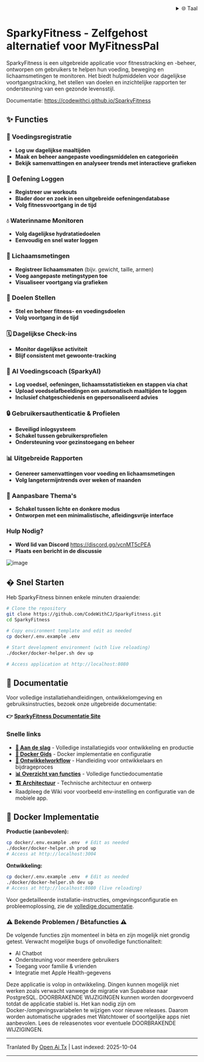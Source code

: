 
<div align="right">
  <details>
    <summary >🌐 Taal</summary>
    <div>
      <div align="right">
        <p><a href="https://openaitx.github.io/view.html?user=CodeWithCJ&project=SparkyFitness&lang=en">English</a></p>
        <p><a href="https://openaitx.github.io/view.html?user=CodeWithCJ&project=SparkyFitness&lang=zh-CN">简体中文</a></p>
        <p><a href="https://openaitx.github.io/view.html?user=CodeWithCJ&project=SparkyFitness&lang=zh-TW">繁體中文</a></p>
        <p><a href="https://openaitx.github.io/view.html?user=CodeWithCJ&project=SparkyFitness&lang=ja">日本語</a></p>
        <p><a href="https://openaitx.github.io/view.html?user=CodeWithCJ&project=SparkyFitness&lang=ko">한국어</a></p>
        <p><a href="https://openaitx.github.io/view.html?user=CodeWithCJ&project=SparkyFitness&lang=hi">हिन्दी</a></p>
        <p><a href="https://openaitx.github.io/view.html?user=CodeWithCJ&project=SparkyFitness&lang=th">ไทย</a></p>
        <p><a href="https://openaitx.github.io/view.html?user=CodeWithCJ&project=SparkyFitness&lang=fr">Français</a></p>
        <p><a href="https://openaitx.github.io/view.html?user=CodeWithCJ&project=SparkyFitness&lang=de">Deutsch</a></p>
        <p><a href="https://openaitx.github.io/view.html?user=CodeWithCJ&project=SparkyFitness&lang=es">Español</a></p>
        <p><a href="https://openaitx.github.io/view.html?user=CodeWithCJ&project=SparkyFitness&lang=it">Itapano</a></p>
        <p><a href="https://openaitx.github.io/view.html?user=CodeWithCJ&project=SparkyFitness&lang=ru">Русский</a></p>
        <p><a href="https://openaitx.github.io/view.html?user=CodeWithCJ&project=SparkyFitness&lang=pt">Português</a></p>
        <p><a href="https://openaitx.github.io/view.html?user=CodeWithCJ&project=SparkyFitness&lang=nl">Nederlands</a></p>
        <p><a href="https://openaitx.github.io/view.html?user=CodeWithCJ&project=SparkyFitness&lang=pl">Polski</a></p>
        <p><a href="https://openaitx.github.io/view.html?user=CodeWithCJ&project=SparkyFitness&lang=ar">العربية</a></p>
        <p><a href="https://openaitx.github.io/view.html?user=CodeWithCJ&project=SparkyFitness&lang=fa">فارسی</a></p>
        <p><a href="https://openaitx.github.io/view.html?user=CodeWithCJ&project=SparkyFitness&lang=tr">Türkçe</a></p>
        <p><a href="https://openaitx.github.io/view.html?user=CodeWithCJ&project=SparkyFitness&lang=vi">Tiếng Việt</a></p>
        <p><a href="https://openaitx.github.io/view.html?user=CodeWithCJ&project=SparkyFitness&lang=id">Bahasa Indonesia</a></p>
      </div>
    </div>
  </details>
</div>

# SparkyFitness - Zelfgehost alternatief voor MyFitnessPal

SparkyFitness is een uitgebreide applicatie voor fitnesstracking en -beheer, ontworpen om gebruikers te helpen hun voeding, beweging en lichaamsmetingen te monitoren. Het biedt hulpmiddelen voor dagelijkse voortgangstracking, het stellen van doelen en inzichtelijke rapporten ter ondersteuning van een gezonde levensstijl.

Documentatie: https://codewithcj.github.io/SparkyFitness

## ✨ Functies

### 🍎 Voedingsregistratie

* **Log uw dagelijkse maaltijden**
* **Maak en beheer aangepaste voedingsmiddelen en categorieën**
* **Bekijk samenvattingen en analyseer trends met interactieve grafieken**

### 💪 Oefening Loggen

* **Registreer uw workouts**
* **Blader door en zoek in een uitgebreide oefeningendatabase**
* **Volg fitnessvoortgang in de tijd**

### 💧 Waterinname Monitoren

* **Volg dagelijkse hydratatiedoelen**
* **Eenvoudig en snel water loggen**

### 📏 Lichaamsmetingen

* **Registreer lichaamsmaten** (bijv. gewicht, taille, armen)
* **Voeg aangepaste metingstypen toe**
* **Visualiseer voortgang via grafieken**

### 🎯 Doelen Stellen

* **Stel en beheer fitness- en voedingsdoelen**
* **Volg voortgang in de tijd**

### 🗓️ Dagelijkse Check-ins

* **Monitor dagelijkse activiteit**
* **Blijf consistent met gewoonte-tracking**

### 🤖 AI Voedingscoach (SparkyAI)

* **Log voedsel, oefeningen, lichaamsstatistieken en stappen via chat**
* **Upload voedselafbeeldingen om automatisch maaltijden te loggen**
* **Inclusief chatgeschiedenis en gepersonaliseerd advies**

### 🔒 Gebruikersauthenticatie & Profielen

* **Beveiligd inlogsysteem**
* **Schakel tussen gebruikersprofielen**
* **Ondersteuning voor gezins­toegang en beheer**

### 📊 Uitgebreide Rapporten

* **Genereer samenvattingen voor voeding en lichaams­metingen**
* **Volg langetermijntrends over weken of maanden**

### 🎨 Aanpasbare Thema's

* **Schakel tussen lichte en donkere modus**
* **Ontworpen met een minimalistische, afleidingsvrije interface**

### Hulp Nodig?
* **Word lid van Discord**
  https://discord.gg/vcnMT5cPEA
* **Plaats een bericht in de discussie**


![image](https://github.com/user-attachments/assets/ccc7f34e-a663-405f-a4d4-a9888c3197bc)

## � Snel Starten

Heb SparkyFitness binnen enkele minuten draaiende:

```bash
# Clone the repository
git clone https://github.com/CodeWithCJ/SparkyFitness.git
cd SparkyFitness

# Copy environment template and edit as needed
cp docker/.env.example .env

# Start development environment (with live reloading)
./docker/docker-helper.sh dev up

# Access application at http://localhost:8080
```

## 📖 Documentatie

Voor volledige installatiehandleidingen, ontwikkelomgeving en gebruiksinstructies, bezoek onze uitgebreide documentatie:

**👉 [SparkyFitness Documentatie Site](https://codewithcj.github.io/SparkyFitness)**

### Snelle links

- **[🚀 Aan de slag](https://codewithcj.github.io/SparkyFitness/developer/getting-started)** - Volledige installatiegids voor ontwikkeling en productie
- **[🐳 Docker Gids](https://codewithcj.github.io/SparkyFitness/developer/docker)** - Docker implementatie en configuratie
- **[🔧 Ontwikkelworkflow](https://codewithcj.github.io/SparkyFitness/developer/workflow)** - Handleiding voor ontwikkelaars en bijdrageproces  
- **[📊 Overzicht van functies](https://codewithcj.github.io/SparkyFitness/features/)** - Volledige functiedocumentatie
- **[🏗️ Architectuur](https://codewithcj.github.io/SparkyFitness/app-overview)** - Technische architectuur en ontwerp
- Raadpleeg de Wiki voor voorbeeld env-instelling en configuratie van de mobiele app.

## 🐳 Docker Implementatie

**Productie (aanbevolen):**
```bash
cp docker/.env.example .env  # Edit as needed
./docker/docker-helper.sh prod up
# Access at http://localhost:3004
```
**Ontwikkeling:**

```bash
cp docker/.env.example .env  # Edit as needed  
./docker/docker-helper.sh dev up
# Access at http://localhost:8080 (live reloading)
```
Voor gedetailleerde installatie-instructies, omgevingsconfiguratie en probleemoplossing, zie de [volledige documentatie](https://codewithcj.github.io/SparkyFitness/developer/getting-started).

### ⚠️ Bekende Problemen / Bètafuncties ⚠️

De volgende functies zijn momenteel in bèta en zijn mogelijk niet grondig getest. Verwacht mogelijke bugs of onvolledige functionaliteit:

*   AI Chatbot
*   Ondersteuning voor meerdere gebruikers
*   Toegang voor familie & vrienden
*   Integratie met Apple Health-gegevens

Deze applicatie is volop in ontwikkeling. Dingen kunnen mogelijk niet werken zoals verwacht vanwege de migratie van Supabase naar PostgreSQL. DOORBRAKENDE WIJZIGINGEN kunnen worden doorgevoerd totdat de applicatie stabiel is.
Het kan nodig zijn om Docker-/omgevingsvariabelen te wijzigen voor nieuwe releases. Daarom worden automatische upgrades met Watchtower of soortgelijke apps niet aanbevolen. Lees de releasenotes voor eventuele DOORBRAKENDE WIJZIGINGEN.





---

Tranlated By [Open Ai Tx](https://github.com/OpenAiTx/OpenAiTx) | Last indexed: 2025-10-04

---
